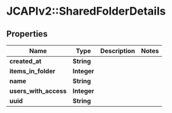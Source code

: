 # JCAPIv2::SharedFolderDetails

## Properties
Name | Type | Description | Notes
------------ | ------------- | ------------- | -------------
**created_at** | **String** |  | 
**items_in_folder** | **Integer** |  | 
**name** | **String** |  | 
**users_with_access** | **Integer** |  | 
**uuid** | **String** |  | 

